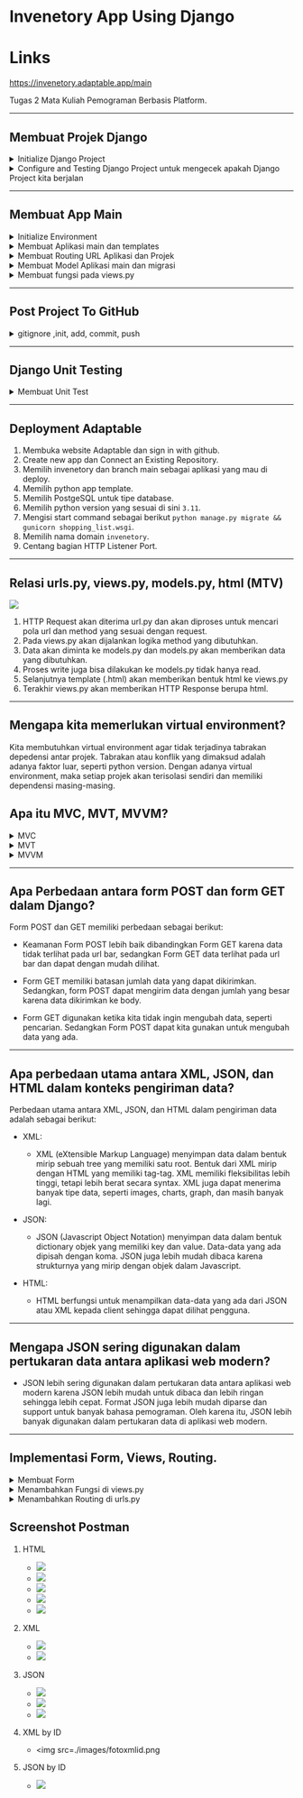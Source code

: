 # Invenetory App Using Django

# Links
https://invenetory.adaptable.app/main

Tugas 2 Mata Kuliah Pemograman Berbasis Platform.

---

## Membuat Projek Django 
<details>
<summary> Initialize Django Project </summary>

1. Membuat direktori baru dengan nama `invenetory`.
    ```sh
    mkdir inventory
    cd inventory
    ```
2. Membuat virtual environment baru.
    ```python
    python -m venv env
    ```
3. Aktivasi virtual environment.
    - Windows:
        ```sh
        env\Scripts\activate.bat atau env\Scripts\activate
        ```
    - Unix (Mac/Linux):
        ```sh
        source env/bin/activate
        ```
4. Dalam direktori yang sama membuat `requirements.txt` dan menambahkan beberapa dependencies.
    ```python
    django
    gunicorn
    whitenoise
    psycopg2-binary
    requests
    urllib3
    ```
5. Install dependencies dengan perintah berikut dan mengaktifkan virtual environment sebelumnya.
    ```sh
    pip install -r requirements.txt
    ```
6. Membuat projek Django baru dengan nama `invenetory`.
    ```django
    django-admin startproject invenetory .
    ```


</details>
<details>
<summary> Configure and Testing Django Project untuk mengecek apakah Django Project kita berjalan</summary>

1. Menambahkan `*` ke `ALLOWED_HOST` di `settings.py` untuk keperluan deployment.
    ```python
    ...
    ALLOWED_HOSTS = ["*"]
    ...

    ```
2. Menjalankan server untuk melihat apakah Django Project berjalan.
    - Windows:
    ```python
    python manage.py runserver
    ```
    - Unix:
    ```
    ./manage.py runserver
    ```
3. Buka `http://localhost:8000` jika terdapat animasi roket maka Django Project sudah berjalan.

</details>

---

## Membuat App Main
<details>

<summary>Initialize Environment</summary>

1. Menjalankan virtual environment.
    - Windows:
        ```sh
        env\Scripts\activate.bat or env\Scripts\activate
        ```
    - Unix (Mac/Linux):
        ```sh
        source env/bin/activate
        ```
</details>

<details>

<summary>Membuat Aplikasi main dan templates</summary>

1.  Membuat aplikasi main dengan perintah startapp

    ```python
    python manage.py startapp main
    ```
2. Menambahkan aplikasi main ke INSTALLED_APPS di settings.py invenetory agar app dapat muncul.

    ```python
    INSTALLED_APPS = [
    ...,
    'main',
    ...
    ]    
    ```
3. Membuat direktorui baru dengan nama `templates`. 
4. Membuat file baru dengan nama `main.html` di dalam direktori templates.
</details>
<details>

<summary> Membuat Routing URL Aplikasi dan Projek</summary>

1. Membuat file baru `urls.py` di dalam direktori main.
    ```python
    from django.urls import path #Definisi pola URL
    from main.views import show_main #Fungsi dari views.py untuk tampilan

    app_name = 'main'

    urlpatterns = [
        path('', show_main, name='show_main'),
    ]
    ```
2. Pada file `urls.py `di dalam `direktori invenetory` import fungsi `include` dari `django.urls`.
    ```python
    ...
    from django.urls import path, include 
    #Fungsi include untuk import rute URL dari aplikasi main ke dalam projek
    ...
    ```
3. Menambahkan rute URL untuk mengarahkan ke tampilan main di dalam variabel `urlpatterns`.
    ```python
    urlpatterns = [
    ...
    path('main/', include('main.urls')),
    ...
    ]
    ```
</details>

<details>
<summary>Membuat Model Aplikasi main dan migrasi</summary>

1. Membuat model pada direktori aplikasi main di `models.py`
    ```python
    from django.db import models

    class Item(models.Model):
    name = models.CharField(max_length=255)
    amount =  models.IntegerField()
    description = models.TextField()
    code = models.IntegerField()
    price = models.IntegerField()   
    ```
2. Melakukan migrasi agar Django dapat melacak perubahan model.
    ```python
    python manage.py makemigrations
    ```
    ```python
    python manage.py migrate
    ```
</details>

<details>
<summary>Membuat fungsi pada views.py</summary>

1. Menambahkan import pada file views.py di direktori main.
    ```python
    from django.shortcuts import render
    ```

2. Membuat fungsi show_main yang menerima request dan mengembalikan tampilan yang sesuai,
    ```python
    
    def show_main(request):
        context = {
            'name': 'Toshiba',
            'amount': '2',
            'description':'Flashdisk',
            'code':'2232',
            'price':'30000',
        } #Data yang akan dikirimkan ke tampilan

        return render(request, "main.html", context)

    ```
</details>

---

## Post Project To GitHub
<details>
<summary>gitignore ,init, add, commit, push</summary>

1. Menambahkan file `.gitignore`
    ```
    # Django
    *.log
    *.pot
    *.pyc
    __pycache__
    db.sqlite3
    media

    # Backup files
    *.bak 

    # If you are using PyCharm
    # User-specific stuff
    .idea/**/workspace.xml
    .idea/**/tasks.xml
    .idea/**/usage.statistics.xml
    .idea/**/dictionaries
    .idea/**/shelf

    # AWS User-specific
    .idea/**/aws.xml

    # Generated files
    .idea/**/contentModel.xml

    # Sensitive or high-churn files
    .idea/**/dataSources/
    .idea/**/dataSources.ids
    .idea/**/dataSources.local.xml
    .idea/**/sqlDataSources.xml
    .idea/**/dynamic.xml
    .idea/**/uiDesigner.xml
    .idea/**/dbnavigator.xml

    # Gradle
    .idea/**/gradle.xml
    .idea/**/libraries

    # File-based project format
    *.iws

    # IntelliJ
    out/

    # JIRA plugin
    atlassian-ide-plugin.xml

    # Python
    *.py[cod] 
    *$py.class 

    # Distribution / packaging 
    .Python build/ 
    develop-eggs/ 
    dist/ 
    downloads/ 
    eggs/ 
    .eggs/ 
    lib/ 
    lib64/ 
    parts/ 
    sdist/ 
    var/ 
    wheels/ 
    *.egg-info/ 
    .installed.cfg 
    *.egg 
    *.manifest 
    *.spec 

    # Installer logs 
    pip-log.txt 
    pip-delete-this-directory.txt 

    # Unit test / coverage reports 
    htmlcov/ 
    .tox/ 
    .coverage 
    .coverage.* 
    .cache 
    .pytest_cache/ 
    nosetests.xml 
    coverage.xml 
    *.cover 
    .hypothesis/ 

    # Jupyter Notebook 
    .ipynb_checkpoints 

    # pyenv 
    .python-version 

    # celery 
    celerybeat-schedule.* 

    # SageMath parsed files 
    *.sage.py 

    # Environments 
    .env 
    .venv 
    env/ 
    venv/ 
    ENV/ 
    env.bak/ 
    venv.bak/ 

    # mkdocs documentation 
    /site 

    # mypy 
    .mypy_cache/ 

    # Sublime Text
    *.tmlanguage.cache 
    *.tmPreferences.cache 
    *.stTheme.cache 
    *.sublime-workspace 
    *.sublime-project 

    # sftp configuration file 
    sftp-config.json 

    # Package control specific files Package 
    Control.last-run 
    Control.ca-list 
    Control.ca-bundle 
    Control.system-ca-bundle 
    GitHub.sublime-settings 

    # Visual Studio Code
    .vscode/* 
    !.vscode/settings.json 
    !.vscode/tasks.json 
    !.vscode/launch.json 
    !.vscode/extensions.json 
    .history
    ```
2. Melalukan `init`, `add`, `commit`, dan `push` ke github.
    ```sh
    git init
    git remote add origin https://github.com/venedictchen/invenetory.git
    git branch -M main
    git add .
    git commit -m "<message>"
    git push -u origin main

    ```
</details>

---

## Django Unit Testing

<details>
<summary>Membuat Unit Test</summary>

1. Membuat unit test pada berkas `tests.py` di direktori aplikasi main.
    ```python
    from django.test import TestCase, Client
    from .models import Item
    class mainTest(TestCase):
        def test_main_url_is_exist(self):
            response = Client().get('/main/')
            self.assertEqual(response.status_code, 200)

        def test_main_using_main_template(self):
            response = Client().get('/main/')
            self.assertTemplateUsed(response, 'main.html')
            
        def test_model_creation(self):
            item = Item.objects.create(name='Test Name',amount=0,description='Test Description',code=0,price=0)
            self.assertEqual(item.name, 'Test Name')
            self.assertEqual(item.amount, 0)
            self.assertEqual(item.description, 'Test Description')
            self.assertEqual(item.code, 0)
            self.assertEqual(item.price, 0)
    ```
2. Menjalankan Test
    ```python
    python manage.py test
    ```
3. Apabila Test berhasil akan keluar informasi sebagai berikut.
    ```sh
    Found 3 test(s).
    Creating test database for alias 'default'...
    System check identified no issues (0 silenced).
    ...
    ----------------------------------------------------------------------
    Ran 3 tests in 0.209s

    OK
    Destroying test database for alias 'default'...
    ```
</details>

---

## Deployment Adaptable

1. Membuka website Adaptable dan sign in with github.
2. Create new app dan Connect an Existing Repository.
3. Memilih invenetory dan branch main sebagai aplikasi yang mau di deploy.
4. Memilih python app template.
5. Memilih PostgeSQL untuk tipe database.
6. Memilih python version yang sesuai di sini `3.11`.
7. Mengisi start command sebagai berikut `python manage.py migrate && gunicorn shopping_list.wsgi`.
8. Memilih nama domain `invenetory`.
9. Centang bagian HTTP Listener Port.

---

## Relasi urls.py, views.py, models.py, html (MTV)

<img src=./images/baganpbp.png>

1. HTTP Request akan diterima url.py dan akan diproses untuk mencari pola url dan method yang sesuai dengan request.
2. Pada views.py akan dijalankan logika method yang dibutuhkan.
3. Data akan diminta ke models.py dan models.py akan memberikan data yang dibutuhkan.
4. Proses write juga bisa dilakukan ke models.py tidak hanya read.
5. Selanjutnya template (.html) akan memberikan bentuk html ke views.py
6. Terakhir views.py akan memberikan HTTP Response berupa html.

---

## Mengapa kita memerlukan virtual environment?

Kita membutuhkan virtual environment agar tidak terjadinya tabrakan depedensi antar projek. Tabrakan
atau konflik yang dimaksud adalah adanya faktor luar, seperti python version. Dengan adanya virtual environment, maka setiap projek akan terisolasi sendiri dan memiliki
dependensi masing-masing.

## Apa itu MVC, MVT, MVVM?

<details>
<summary>MVC</summary>

1. MVC (Model View Controller) adalah pola desain dalam membuat sebuah aplikasi dengan cara
memisahkan kode menjadi 3 bagian, yaitu Model, View, dan Controller.
    - Model:
        Model adalah bagian yang bertugas untuk mengelola data di database.
    - View:
        View yang bertugas untuk menampilkan response dari request yang diberikan.
    - Controller:
        Controller merupakan bagian yang menghubungkan antara model dan view.

</details>

<details>
<summary>MVT</summary>

1. MVT (Model View Template) adalah pola desain yang mirip dengan MVC. MVT berbeda dengan MVC pada bagian
controller. Peran controller diganti oleh template. Pada MVC, kita harus menulis semua kode kontrol tertentu. Sedangkan pada MVT bagian controller di handle oleh framework itu sendiri.
    - Model:
        Model adalah bagian yang bertugas untuk mengelola data di database.
    - View:
        View yang bertugas untuk menampilkan output dari data yang telah diproses.
    - Template:
        Sebuah file HTML yang merupakan struktur dari tampilan yang akan diberikan ke pengguna.
</details>

<details>
<summary>MVVM</summary>

1. MVVM (Model View ViewModel) adalah pola desain yang dikenalkan oleh Microsoft sebagai alternatif dari MVC.
MVVM berfokus untuk membedakan bagian logic dari program dan UI(User Interface) terpisah. Controller diganti
oleh ViewModel. ViewModel terdiri dari Model yang diubah menjadi View, dan berisi perintah dari view yang dapat memengaruhi model.
    - Model:
        Model adalah bagian yang bertugas untuk logika aplikasi dan mengelola data yang didapatkan dari
        ViewModel.
    - View:
        View yang bertugas untuk menentukan struktur, tata letak, teks, gambar dan element UI lainnya. View akan menginformasikan ViewModel apa yang dilakukan oleh pengguna.
    - ViewModel:
        ViewModel merupakan bagian yang menjadi perantara antara View dan Model.

</details>

---

## Apa Perbedaan antara form POST dan form GET dalam Django?

Form POST dan GET memiliki perbedaan sebagai berikut:   

- Keamanan Form POST lebih baik dibandingkan Form GET karena data tidak terlihat pada url bar, sedangkan
Form GET data terlihat pada url bar dan dapat dengan mudah dilihat.

- Form GET memiliki batasan jumlah data yang dapat dikirimkan. Sedangkan, form POST dapat mengirim data dengan
jumlah yang besar karena data dikirimkan ke body.

- Form GET digunakan ketika kita tidak ingin mengubah data, seperti pencarian. Sedangkan Form POST dapat kita
gunakan untuk mengubah data yang ada.

---

## Apa perbedaan utama antara XML, JSON, dan HTML dalam konteks pengiriman data?

Perbedaan utama antara XML, JSON, dan HTML dalam pengiriman data adalah sebagai berikut:

- XML: 
    - XML (eXtensible Markup Language) menyimpan data dalam bentuk mirip sebuah tree yang memiliki satu root. 
    Bentuk dari XML mirip dengan HTML yang memiliki tag-tag. XML memiliki fleksibilitas lebih tinggi, tetapi
    lebih berat secara syntax. XML juga dapat menerima banyak tipe data, seperti images, charts, graph, dan masih banyak lagi.

- JSON: 
    - JSON (Javascript Object Notation) menyimpan data dalam bentuk dictionary objek yang memiliki key dan value. Data-data yang ada dipisah dengan koma. JSON juga lebih mudah dibaca karena strukturnya yang mirip
    dengan objek dalam Javascript.

- HTML: 
    - HTML berfungsi untuk menampilkan data-data yang ada dari JSON atau XML kepada client sehingga dapat dilihat pengguna.

---

## Mengapa JSON sering digunakan dalam pertukaran data antara aplikasi web modern?

- JSON lebih sering digunakan dalam pertukaran data antara aplikasi web modern karena JSON lebih mudah untuk dibaca dan lebih ringan sehingga lebih cepat. Format JSON juga lebih mudah diparse dan support untuk banyak
bahasa pemograman. Oleh karena itu, JSON lebih banyak digunakan dalam pertukaran data di aplikasi web modern.

---

## Implementasi Form, Views, Routing.

<details>
<summary>Membuat Form</summary>

1. Membuat base HTML template di root folder. Di sini saya menggunakan Tailwind CSS untuk styling
    ```html
    {% load static %}
    {% load static %}
    <!DOCTYPE html>
    <html lang="en">
        <head>
            <meta charset="UTF-8" />
            <meta
                name="viewport"
                content="width=device-width, initial-scale=1.0"
            />
            <script src="https://cdn.tailwindcss.com"></script>
            {% block meta %}
            {% endblock meta %}
        </head>

        <body>
            {% block content %}
            {% endblock content %}
        </body>
    </html>
    ```
2. Add ke `settings.py` agar `base.html` visible sebagai templates.
    ```python

    TEMPLATES = [
    {
        'BACKEND': 'django.template.backends.django.DjangoTemplates',
        'DIRS': [BASE_DIR/'templates'],
        'APP_DIRS': True,
        'OPTIONS': {
            'context_processors': [
                'django.template.context_processors.debug',
                'django.template.context_processors.request',
                'django.contrib.auth.context_processors.auth',
                'django.contrib.messages.context_processors.messages',
            ],
        },
    },
    ]
    ```

3. Membuat file `forms.py` pada direktori main untuk membuat ItemForm yang berisi model dan fields.
    ```python
    from django.forms import ModelForm
    from main.models import Item

    class ItemForm(ModelForm):
        class Meta:
            model = Item
            fields = ["name", "amount", "description","code","price"]
    ```

4. Membuat fungsi baru `create_item` di views.py yang menerima request, mengakses create_item.html, membuat form dengan ItemForm, validasi form, menyimpan form, dan redirect ke halaman main saat berhasil menyimpan data.
    ```python
    ...
    from django.shortcuts import render
    from django.http import HttpResponseRedirect
    from django.urls import reverse
    from django.http import HttpResponse
    from django.core import serializers

    def create_item(request):

    form = ItemForm(request.POST or None)

    if form.is_valid() and request.method == "POST":
        form.save()
        return HttpResponseRedirect(reverse('main:show_main'))

    context = {'form': form}
    return render(request, "create_item.html", context)
    ```
5. Menambahkan path ke `urls.py` agar `create_item` dapat diakses.
    ```python
    from main.views import show_main, create_item
    path('create-item', create_item, name='create_item'),
    ```
6. Mengubah fungsi `show_main` pada `views.py` dengan memberikan semua item ke dalam context items.
    ```python
    ...
    from main.models import Item
    def show_main(request):
        items = Item.objects.all()
        context = {
            'nama_mahasiswa': 'Venedict Chen',
            'kelas': 'D',
            'items':items,
        }

        return render(request, "main.html", context)
    ```


7. Mengisi `create_item.html` dengan form yang sudah dibuat.
    ```html
    {% extends 'base.html' %} 
    
    {% block content %}
    <div class="flex flex-col items-center text-white t w-full bg-gray-600 h-screen ">
        
        <h5 class="text-3xl text-yellow-300 font-bold text-center mt-10 mb-14">Add New Item</h5>
        
        <div class="mr-20 text-black">
        <form method="POST">
        {% csrf_token %}
        <table>
            {{ form.as_table }}
            <tr>
            <td></td>
            <td >
        <input class="text-black font-semibold mt-10 rounded-lg px-5 bg-white" type="submit" value="Add Item"/>
            </td>
            </tr>
        </table>
    </form>
    </div>
    </div>

    {% endblock %}
    ```
8. Membuat `show_html.html` untuk menunjukkan data. Saya menambahkan back to main menu dan add item.
    ```html
    {% extends 'base.html' %} 

    {% block content %}
    <div class="flex flex-col px-12 py-24 min-h-screen text-white bg-gray-600">
        <h2 class="text-3xl text-yellow-300 font-bold mb-8">Your Items,</h2>
    <table class="table-fixed w-full border-collapse border border-white">
        <thead>
            <tr>
                <th class="border border-white px-4 py-2">Name</th>
                <th class="border border-white px-4 py-2">Amount</th>
                <th class="border border-white px-4 py-2">Description</th>
                <th class="border border-white px-4 py-2">Price</th>
            </tr>
        </thead>
        <tbody>
            {% for item in items %}
                <tr>
                    <td class="border border-white px-4 py-2">{{item.code}} - {{ item.name }}</td>
                    <td class="border border-white px-4 py-2">{{ item.amount }}</td>
                    <td class="border border-white px-4 py-2">{{ item.description }}</td>
                    <td class="border border-white px-4 py-2">{{ item.price }}</td>
                </tr>
            {% endfor %}
        </tbody>
    </table>

    <br />
    <div class="flex flex-row">
    <a href="{% url 'main:show_main' %}">
        <button class="text-black font-semibold rounded-lg bg-white py-2 px-2 mx-6">
            Back to Main Menu
        </button>
    </a>
    <a href="{% url 'main:create_item' %}">
        <button class="text-black rounded-lg font-semibold  bg-white py-2 px-2 mx-6">
            Add Items
        </button>
    </a>
    </div>
    </div>

    {% endblock %}
    ```
</details>
<details>
<summary>Menambahkan Fungsi di views.py</summary>

1. Menambahkan import `HttpResponse` dan `Serializer`.
    ```python
    ...
    from django.http import HttpResponse
    from django.core import serializers
    ```
2. Membuat fungsi untuk `show_html`.
    ```python
    def show_html(request):
        items = Item.objects.all()
        context = {'items':items}
        return render(request,"show_html.html",context)
    ```
3. Membuat fungsi untuk `show_xml` dengan return HttpResponse yang kita serialize dan parameter `content_type="application/xml`.
    ```python
    def show_xml(request):
        data = Item.objects.all()
        return HttpResponse(serializers.serialize("xml",data),content_type = "application/xml")
    ```
4. Membuat fungsi untuk `show_json` dengan return HttpResponse yang kita serialize dan parameter `content_type="application/json`.
    ```python
    def show_json(request):
        data = Item.objects.all()
        return HttpResponse(serializers.serialize("json",data),content_type= "application/json")

    ```
5. Membuat fungsi untuk `show_xml_by_id` dengan return HttpResponse yang kita serialize dan parameter `content_type="application/xml`. Kita filter object berdasarkan id.
    ```python
    def show_xml_by_id(request,id):
        data = Item.objects.filter(pk=id)
        return HttpResponse(serializers.serialize("xml",data),content_type="application/xml")
    ```
6. Membuat fungsi untuk `show_json_by_id` dengan return HttpResponse yang kita serialize dan parameter `content_type="application/json`. Kita filter object berdasarkan id.
    ```python
    def show_json_by_id(request,id):
        data = Item.objects.filter(pk=id)
        return HttpResponse(serializers.serialize("json",data),content_type="application/json")
    ```
</details>

<details>
<summary>Menambahkan Routing di urls.py</summary>

1. Menambahkan import fungsi yang terlah dibuat pada `urls.py` di direktori main.
    ```python
    from main.views import show_main, create_item, show_xml, show_json, show_xml_by_id, show_json_by_id,show_html
    ```
2. Menambahkan path dengan fungsi yang sudah dibuat sebelumnya. Menambahkan juga `<int:id>` untuk akses by_id.
    ```python
    urlpatterns = [
        path('', show_main, name='show_main'),
        path('create-item', create_item, name='create_item'),
        path('xml/',show_xml,name='show_xml'),
        path('html/',show_html,name='show_html'),
        path('json/',show_json,name='show_json'),
        path('xml/<int:id>/',show_xml_by_id,name='show_xml_by_id'),
        path('json/<int:id>/',show_json_by_id,name='show_json_by_id')
    ]
    ```
</details>

## Screenshot Postman

1. HTML
    - <img src=./images/fotohtml1.png >
    - <img src=./images/fotohtml2.png >
    - <img src=./images/fotohtml3.png >
    - <img src=./images/fotohtml4.png >
    - <img src=./images/fotohtml5.png >

2. XML
    - <img src=./images/fotoxml.png>
    - <img src=./images/fotoxml2.png>

3. JSON
    - <img src=./images/fotojson.png>
    - <img src=./images/fotojson2.png>
    - <img src=./images/fotojson3.png>

4. XML by ID
    - <img src=./images/fotoxmlid.png
5. JSON by ID
    - <img src=./images/fotojsonid.png>